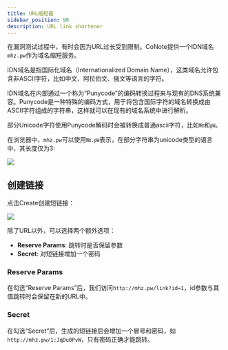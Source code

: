 ```yaml
---
title: URL缩短器
sidebar_position: 90
description: URL link shortener
---
```


在漏洞测试过程中，有时会因为URL过长受到限制。CoNote提供一个IDN域名`mhz.pw`作为域名缩短服务。

<div className="comment_block">
  IDN域名是指国际化域名（Internationalized Domain Name），这类域名允许包含非ASCII字符，比如中文、阿拉伯文、俄文等语言的字符。

  IDN域名在内部通过一个称为“Punycode”的编码转换过程来与现有的DNS系统兼容。Punycode是一种特殊的编码方式，用于将包含国际字符的域名转换成由ASCII字符组成的字符串，这样就可以在现有的域名系统中进行解析。

  部分Unicode字符使用Punycode解码时会被转换成普通ascii字符，比如`㎒`和`㎺`。
</div>

在浏览器中，`mhz.pw`可以使用`㎒.㎺`表示，在部分字符串为unicode类型的语言中，其长度仅为3:

![](@site/static/docs/mhz_pw.png)

## 创建链接

点击Create创建短链接：

![](@site/static/docs/link_shorten.png)

除了URL以外，可以选择两个额外选项：

- **Reserve Params**: 跳转时是否保留参数 
- **Secret**: 对短链接增加一个密码

### Reserve Params

在勾选“Reserve Params”后，我们访问`http://mhz.pw/link?id=1`，id参数与其值跳转时会保留在新的URL中。

### Secret

在勾选“Secret”后，生成的短链接后会增加一个冒号和密码，如`http://mhz.pw/1:JqDu0PvW`，只有密码正确才能跳转。
